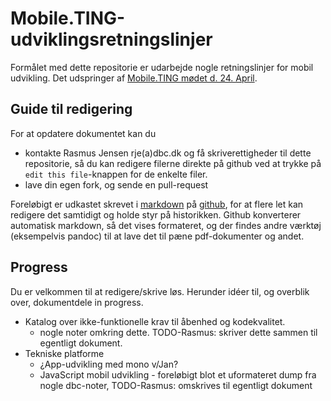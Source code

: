Mobile.TING-udviklingsretningslinjer
====================================

Formålet med dette repositorie er udarbejde nogle retningslinjer for mobil udvikling. Det udspringer af [Mobile.TING mødet d. 24. April](http://ting.dk/document/referat-fra-moedet-i-mobilting-d-24-april-2012).

## Guide til redigering

For at opdatere dokumentet kan du 
- kontakte Rasmus Jensen rje(a)dbc.dk og få skriverettigheder til dette repositorie, så du kan redigere filerne direkte på github ved at trykke på `edit this file`-knappen for de enkelte filer. 
- lave din egen fork, og sende en pull-request

Foreløbigt er udkastet skrevet i [markdown](http://en.wikipedia.org/wiki/Markdown) på [github](https://github.com/DBC-as/Mobile.TING-udviklingsretningslinjer), for at flere let kan redigere det samtidigt og holde styr på historikken. Github konverterer automatisk markdown, så det vises formateret, og der findes andre værktøj (eksempelvis pandoc) til at lave det til pæne pdf-dokumenter og andet.

## Progress

Du er velkommen til at redigere/skrive løs. Herunder idéer til, og overblik over, dokumentdele in progress.

- Katalog over ikke-funktionelle krav til åbenhed og kodekvalitet. 
    - nogle noter omkring dette. TODO-Rasmus: skriver dette sammen til egentligt dokument.
- Tekniske platforme
    - ¿App-udvikling med mono v/Jan?
    - JavaScript mobil udvikling - foreløbigt blot et uformateret dump fra nogle dbc-noter, TODO-Rasmus: omskrives til egentligt dokument
